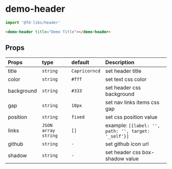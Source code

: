 # demo-header

```js
import '@fd-libs/header'
```

```html
<demo-header title="Demo Title"></demo-header>
```

## Props

Props|type|default|Description
:--|:--|:--|:--
title|`string`|`Capricorncd`|set header title
color|`string`|`#fff`|set text css color
background|`string`|`#333`|set header css background
gap|`string`|`10px`|set nav links items css gap
position|`string`|`fixed`|set css position value
links|`JSON array string`|`[]`|example: `[{label: '', path: '', target: '_self'}]`
github|`string`|`-`|set github icon url
shadow|`string`|`-`|set header css box-shadow value
